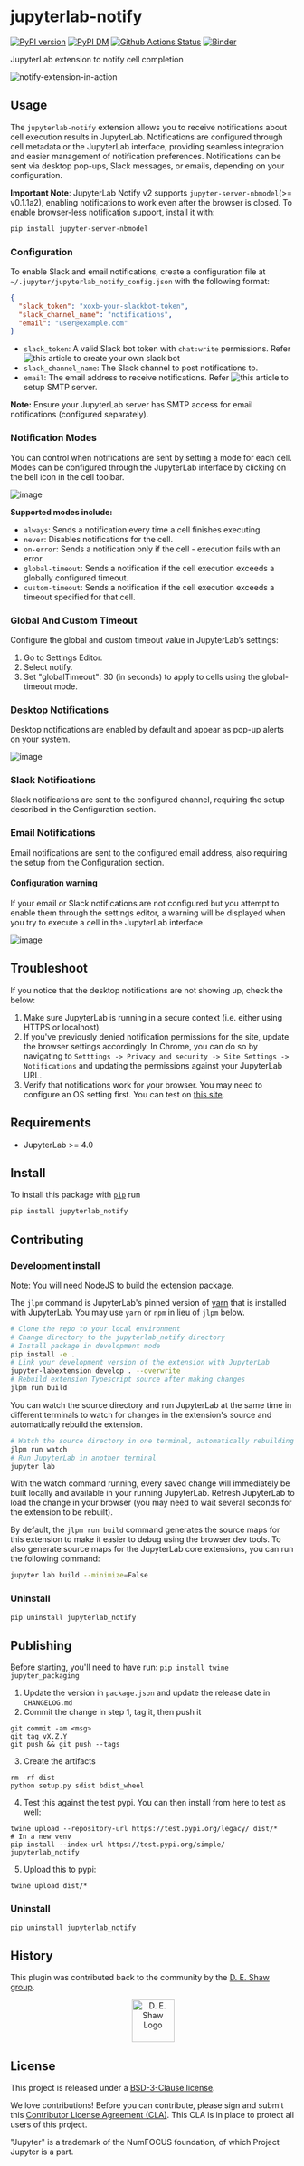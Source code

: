# jupyterlab-notify

[![PyPI version][pypi-image]][pypi-url] [![PyPI DM][pypi-dm-image]][pypi-url]
[![Github Actions Status][github-status-image]][github-status-url] [![Binder][binder-image]][binder-url]

JupyterLab extension to notify cell completion

![notify-extension-in-action](https://github.com/deshaw/jupyterlab-notify/blob/main/docs/notify-screenshot.png?raw=true)

## Usage

The `jupyterlab-notify` extension allows you to receive notifications about cell execution results in JupyterLab. Notifications are configured through cell metadata or the JupyterLab interface, providing seamless integration and easier management of notification preferences. Notifications can be sent via desktop pop-ups, Slack messages, or emails, depending on your configuration.

**Important Note**: JupyterLab Notify v2 supports `jupyter-server-nbmodel`(>= v0.1.1a2), enabling notifications to work even after the browser is closed. To enable browser-less notification support, install it with:
```bash
pip install jupyter-server-nbmodel
```

### Configuration

To enable Slack and email notifications, create a configuration file at `~/.jupyter/jupyterlab_notify_config.json` with the following format:

```json
{
  "slack_token": "xoxb-your-slackbot-token",
  "slack_channel_name": "notifications",
  "email": "user@example.com"
}
```

- `slack_token`: A valid Slack bot token with `chat:write` permissions. Refer ![this article](https://help.thebotplatform.com/en/articles/7233667-how-to-create-a-slack-bot) to create your own slack bot
- `slack_channel_name`: The Slack channel to post notifications to.
- `email`: The email address to receive notifications. Refer ![this article](https://mailtrap.io/blog/setup-smtp-server/) to setup SMTP server.

**Note:** Ensure your JupyterLab server has SMTP access for email notifications (configured separately).

### Notification Modes

You can control when notifications are sent by setting a mode for each cell. Modes can be configured through the JupyterLab interface by clicking on the bell icon in the cell toolbar.

![image](https://github.com/user-attachments/assets/b384c0ee-88d0-47e8-9825-e42becf657a7)

**Supported modes include:**

- `always`: Sends a notification every time a cell finishes executing.
- `never`: Disables notifications for the cell.
- `on-error`: Sends a notification only if the cell - execution fails with an error.
- `global-timeout`: Sends a notification if the cell execution exceeds a globally configured timeout.
- `custom-timeout`: Sends a notification if the cell execution exceeds a timeout specified for that cell.

### Global And Custom Timeout

Configure the global and custom timeout value in JupyterLab’s settings:

1. Go to Settings Editor.
2. Select notify.
3. Set "globalTimeout": 30 (in seconds) to apply to cells using the global-timeout mode.

### Desktop Notifications

Desktop notifications are enabled by default and appear as pop-up alerts on your system.

![image](https://github.com/user-attachments/assets/77bb746d-2f00-4473-8a5e-28cb4ecba115)

### Slack Notifications

Slack notifications are sent to the configured channel, requiring the setup described in the Configuration section.

### Email Notifications

Email notifications are sent to the configured email address, also requiring the setup from the Configuration section.

#### Configuration warning

If your email or Slack notifications are not configured but you attempt to enable them through the settings editor, a warning will be displayed when you try to execute a cell in the JupyterLab interface.

![image](https://github.com/user-attachments/assets/d7ae64f0-e409-44db-a3a9-f657882da532)


## Troubleshoot

If you notice that the desktop notifications are not showing up, check the below:

1. Make sure JupyterLab is running in a secure context (i.e. either using HTTPS or localhost)
2. If you've previously denied notification permissions for the site, update the browser settings accordingly. In Chrome, you can do so by navigating to `Setttings -> Privacy and security -> Site Settings -> Notifications` and updating the permissions against your JupyterLab URL.
3. Verify that notifications work for your browser. You may need to configure an OS setting first. You can test on [this site](https://web-push-book.gauntface.com/demos/notification-examples/).

## Requirements

- JupyterLab >= 4.0

## Install

To install this package with [`pip`](https://pip.pypa.io/en/stable/) run

```bash
pip install jupyterlab_notify
```

## Contributing

### Development install

Note: You will need NodeJS to build the extension package.

The `jlpm` command is JupyterLab's pinned version of
[yarn](https://yarnpkg.com/) that is installed with JupyterLab. You may use
`yarn` or `npm` in lieu of `jlpm` below.

```bash
# Clone the repo to your local environment
# Change directory to the jupyterlab_notify directory
# Install package in development mode
pip install -e .
# Link your development version of the extension with JupyterLab
jupyter-labextension develop . --overwrite
# Rebuild extension Typescript source after making changes
jlpm run build
```

You can watch the source directory and run JupyterLab at the same time in different terminals to watch for changes in the extension's source and automatically rebuild the extension.

```bash
# Watch the source directory in one terminal, automatically rebuilding when needed
jlpm run watch
# Run JupyterLab in another terminal
jupyter lab
```

With the watch command running, every saved change will immediately be built locally and available in your running JupyterLab. Refresh JupyterLab to load the change in your browser (you may need to wait several seconds for the extension to be rebuilt).

By default, the `jlpm run build` command generates the source maps for this extension to make it easier to debug using the browser dev tools. To also generate source maps for the JupyterLab core extensions, you can run the following command:

```bash
jupyter lab build --minimize=False
```

### Uninstall

```bash
pip uninstall jupyterlab_notify
```

## Publishing

Before starting, you'll need to have run: `pip install twine jupyter_packaging`

1. Update the version in `package.json` and update the release date in `CHANGELOG.md`
2. Commit the change in step 1, tag it, then push it

```
git commit -am <msg>
git tag vX.Z.Y
git push && git push --tags
```

3. Create the artifacts

```
rm -rf dist
python setup.py sdist bdist_wheel
```

4. Test this against the test pypi. You can then install from here to test as well:

```
twine upload --repository-url https://test.pypi.org/legacy/ dist/*
# In a new venv
pip install --index-url https://test.pypi.org/simple/ jupyterlab_notify
```

5. Upload this to pypi:

```
twine upload dist/*
```

### Uninstall

```bash
pip uninstall jupyterlab_notify
```

## History

This plugin was contributed back to the community by the [D. E. Shaw group](https://www.deshaw.com/).

<p align="center">
    <a href="https://www.deshaw.com">
       <img src="https://www.deshaw.com/assets/logos/blue_logo_417x125.png" alt="D. E. Shaw Logo" height="75" >
    </a>
</p>

## License

This project is released under a [BSD-3-Clause license](https://github.com/deshaw/jupyterlab-notify/blob/master/LICENSE.txt).

We love contributions! Before you can contribute, please sign and submit this [Contributor License Agreement (CLA)](https://www.deshaw.com/oss/cla).
This CLA is in place to protect all users of this project.

"Jupyter" is a trademark of the NumFOCUS foundation, of which Project Jupyter is a part.

[pypi-url]: https://pypi.org/project/jupyterlab-notify
[pypi-image]: https://img.shields.io/pypi/v/jupyterlab-notify
[pypi-dm-image]: https://img.shields.io/pypi/dm/jupyterlab-notify
[github-status-image]: https://github.com/deshaw/jupyterlab-notify/workflows/Build/badge.svg
[github-status-url]: https://github.com/deshaw/jupyterlab-notify/actions?query=workflow%3ABuild
[binder-image]: https://mybinder.org/badge_logo.svg
[binder-url]: https://mybinder.org/v2/gh/deshaw/jupyterlab-notify.git/main?urlpath=lab%2Ftree%2Fnotebooks%2Findex.ipynb
